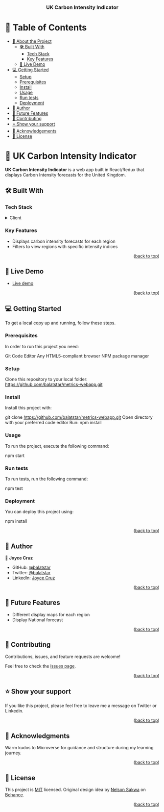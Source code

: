 <a name="readme-top"></a>

<div align="center">

  <h3><b>UK Carbon Intensity Indicator</b></h3>

</div>

# 📗 Table of Contents

- [📖 About the Project](#about-project)
  - [🛠 Built With](#built-with)
    - [Tech Stack](#tech-stack)
    - [Key Features](#key-features)
  - [🚀 Live Demo](#live-demo)
- [💻 Getting Started](#getting-started)
  - [Setup](#setup)
  - [Prerequisites](#prerequisites)
  - [Install](#install)
  - [Usage](#usage)
  - [Run tests](#run-tests)
  - [Deployment](#deployment)
- [👥 Author](#authors)
- [🔭 Future Features](#future-features)
- [🤝 Contributing](#contributing)
- [⭐️ Show your support](#support)
- [🙏 Acknowledgements](#acknowledgements)
- [📝 License](#license)

# 📖 UK Carbon Intensity Indicator <a name="about-project"></a>

**UK Carbon Intensity Indicator** is a web app built in React/Redux that displays Carbon Intensity forecasts for the United Kingdom.

## 🛠 Built With <a name="built-with"></a>

### Tech Stack <a name="tech-stack"></a>

<details>
  <summary>Client</summary>
  <ul>
    <li><a href="#">React/Redux</a></li>
  </ul>
</details>


### Key Features <a name="key-features"></a>

- Displays carbon intensity forecasts for each region
- Filters to view regions with specific intensity indices

<p align="right">(<a href="#readme-top">back to top</a>)</p>

## 🚀 Live Demo <a name="live-demo"></a>

- [Live demo](https://carbon-intensity.onrender.com/)

<p align="right">(<a href="#readme-top">back to top</a>)</p>

## 💻 Getting Started <a name="getting-started"></a>

To get a local copy up and running, follow these steps.

### Prerequisites

In order to run this project you need:

Git
Code Editor
Any HTML5-compliant browser
NPM package manager

### Setup

Clone this repository to your local folder: https://github.com/balatstar/metrics-webapp.git


### Install

Install this project with:

git clone https://github.com/balatstar/metrics-webapp.git
Open directory with your preferred code editor
Run: npm install

### Usage

To run the project, execute the following command:

npm start

### Run tests

To run tests, run the following command:

npm test

### Deployment

You can deploy this project using:

npm install

<p align="right">(<a href="#readme-top">back to top</a>)</p>

## 👥 Author <a name="authors"></a>

👤 **Joyce Cruz**

- GitHub: [@balatstar](https://github.com/balatstar)
- Twitter: [@balatstar](https://twitter.com/balatstar)
- LinkedIn: [Joyce Cruz](https://linkedin.com/in/joyce-ann-cruz-668a41a7)

<p align="right">(<a href="#readme-top">back to top</a>)</p>


## 🔭 Future Features <a name="future-features"></a>

- Different display maps for each region
- Display National forecast

<p align="right">(<a href="#readme-top">back to top</a>)</p>

## 🤝 Contributing <a name="contributing"></a>

Contributions, issues, and feature requests are welcome!

Feel free to check the [issues page](../../issues/).

<p align="right">(<a href="#readme-top">back to top</a>)</p>

## ⭐️ Show your support <a name="support"></a>

If you like this project, please feel free to leave me a message on Twitter or Linkedin.

<p align="right">(<a href="#readme-top">back to top</a>)</p>

## 🙏 Acknowledgments <a name="acknowledgements"></a>

Warm kudos to Microverse for guidance and structure during my learning journey.

<p align="right">(<a href="#readme-top">back to top</a>)</p>

## 📝 License <a name="license"></a>

This project is [MIT](./LICENSE) licensed.
Original design idea by [Nelson Sakwa](https://www.behance.net/sakwadesignstudio) on [Behance](https://www.behance.net/gallery/31579789/Ballhead-App-(Free-PSDs)).

<p align="right">(<a href="#readme-top">back to top</a>)</p>
